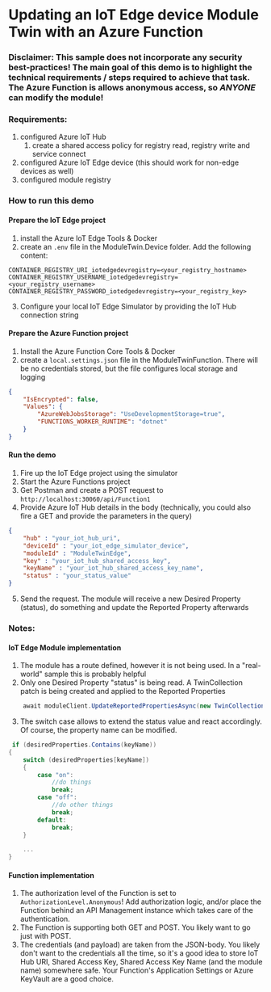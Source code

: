 # Updating an IoT Edge device Module Twin with an Azure Function

### Disclaimer: This sample does not incorporate any security best-practices! The main goal of this demo is to highlight the technical requirements / steps required to achieve that task. The Azure Function is allows anonymous access, so *ANYONE* can modify the module! 

### Requirements:

1. configured Azure IoT Hub
    1. create a shared access policy for registry read, registry write and service connect
2. configured Azure IoT Edge device (this should work for non-edge devices as well)
3. configured module registry

### How to run this demo

#### Prepare the IoT Edge project

1. install the Azure IoT Edge Tools & Docker
2. create an ```.env``` file in the ModuleTwin.Device folder. Add the following content:
```
CONTAINER_REGISTRY_URI_iotedgedevregistry=<your_registry_hostname>
CONTAINER_REGISTRY_USERNAME_iotedgedevregistry=<your_registry_username>
CONTAINER_REGISTRY_PASSWORD_iotedgedevregistry=<your_registry_key>
```
3. Configure your local IoT Edge Simulator by providing the IoT Hub connection string


#### Prepare the Azure Function project

1. Install the Azure Function Core Tools & Docker
2. create a ```local.settings.json``` file in the ModuleTwinFunction. There will be no credentials stored, but the file configures local storage and logging
```json
{
    "IsEncrypted": false,
    "Values": {
        "AzureWebJobsStorage": "UseDevelopmentStorage=true",
        "FUNCTIONS_WORKER_RUNTIME": "dotnet"
    }
}
```

#### Run the demo

1. Fire up the IoT Edge project using the simulator
2. Start the Azure Functions project
3. Get Postman and create a POST request to ```http://localhost:30060/api/Function1```
4. Provide Azure IoT Hub details in the body (technically, you could also fire a GET and provide the parameters in the query)
```json
{
    "hub" : "your_iot_hub_uri",
    "deviceId" : "your_iot_edge_simulator_device",
    "moduleId" : "ModuleTwinEdge",
    "key" : "your_iot_hub_shared_access_key",
    "keyName" : "your_iot_hub_shared_access_key_name",
    "status" : "your_status_value"
}
```
5. Send the request. The module will receive a new Desired Property (status), do something and update the Reported Property afterwards

### Notes:

#### IoT Edge Module implementation

1. The module has a route defined, however it is not being used. In a "real-world" sample this is probably helpful
2. Only one Desired Property "status" is being read. A TwinCollection patch is being created and applied to the Reported Properties 
```cs
    await moduleClient.UpdateReportedPropertiesAsync(new TwinCollection()[keyName] = desiredProperties[keyName]);
```
3. The switch case allows to extend the status value and react accordingly. Of course, the property name can be modified.
```cs
 if (desiredProperties.Contains(keyName))
{
    switch (desiredProperties[keyName])
    {
        case "on":
            //do things
            break;
        case "off":
            //do other things
            break;
        default:
            break;
    }

    ...
}
```

#### Function implementation

1. The authorization level of the Function is set to ```AuthorizationLevel.Anonymous```! Add authorization logic, and/or place the Function behind an API Management instance which takes care of the authentication.
2. The Function is supporting both GET and POST. You likely want to go just with POST.
3. The credentials (and payload) are taken from the JSON-body. You likely don't want to the credentials all the time, so it's a good idea to store IoT Hub URI, Shared Access Key, Shared Access Key Name (and the module name) somewhere safe. Your Function's Application Settings or Azure KeyVault are a good choice.
